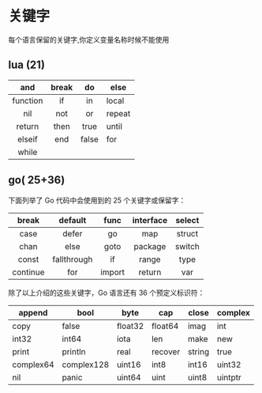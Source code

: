 # 关键字

 每个语言保留的关键字,你定义变量名称时候不能使用

## lua (21)

|   and    | break |  do   | else   |
| :------: | :---: | :---: | ------ |
| function |  if   |  in   | local  |
|   nil    |  not  |  or   | repeat |
|  return  | then  | true  | until  |
|  elseif  |  end  | false | for    |
|  while   |       |       |        |

## go( 25+36)

下面列举了 Go 代码中会使用到的 25 个关键字或保留字：

|  break   |   default   |  func  | interface | select |
| :------: | :---------: | :----: | :-------: | :----: |
|   case   |    defer    |   go   |    map    | struct |
|   chan   |    else     |  goto  |  package  | switch |
|  const   | fallthrough |   if   |   range   |  type  |
| continue |     for     | import |  return   |  var   |

除了以上介绍的这些关键字，Go 语言还有 36 个预定义标识符：

| append | bool    | byte    | cap     | close  | complex |
| ------ | ------- | ------- | ------- | ------ | ------- |
| copy   | false   | float32 | float64 | imag   | int     |
| int32  | int64   | iota    | len     | make   | new     |
| print  | println | real    | recover | string | true    |
|complex64|complex128| uint16| int8    |int16   | uint32  |
| nil    | panic   | uint64  | uint    | uint8  | uintptr |

